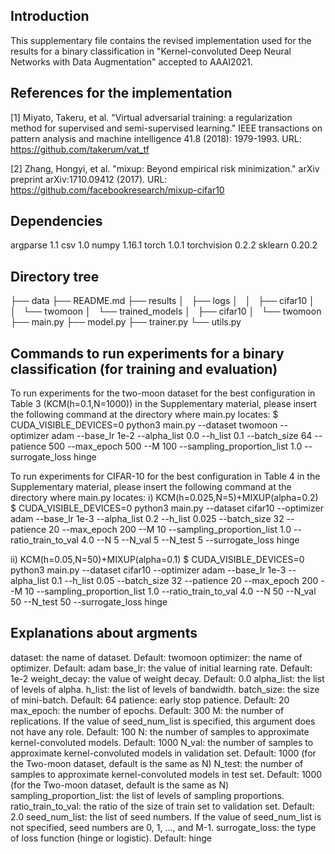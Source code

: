 ## Introduction
This supplementary file contains the revised implementation used for the results for a binary classification in "Kernel-convoluted Deep Neural Networks with Data Augmentation" accepted to AAAI2021.

## References for the implementation
[1] Miyato, Takeru, et al. "Virtual adversarial training: a regularization method for supervised and semi-supervised learning." IEEE transactions on pattern analysis and machine intelligence 41.8 (2018): 1979-1993. URL: https://github.com/takerum/vat_tf

[2] Zhang, Hongyi, et al. "mixup: Beyond empirical risk minimization." arXiv preprint arXiv:1710.09412 (2017). URL: https://github.com/facebookresearch/mixup-cifar10

## Dependencies
argparse                      1.1 
csv                           1.0 
numpy                         1.16.1
torch                         1.0.1
torchvision                   0.2.2
sklearn                       0.20.2

## Directory tree
├── data
├── README.md
├── results
│   ├── logs
│   │   ├── cifar10
│   │   └── twomoon
│   └── trained_models
│       ├── cifar10
│       └── twomoon
├── main.py
├── model.py
├── trainer.py
└── utils.py

## Commands to run experiments for a binary classification (for training and evaluation)

To run experiments for the two-moon dataset for the best configuration in Table 3 (KCM(h=0.1,N=1000)) in the Supplementary material, please insert the following command at the directory where main.py locates:
$ CUDA_VISIBLE_DEVICES=0 python3 main.py --dataset twomoon --optimizer adam --base_lr 1e-2 --alpha_list 0.0 --h_list 0.1 --batch_size 64 --patience 500 --max_epoch 500 --M 100 --sampling_proportion_list 1.0 --surrogate_loss hinge


To run experiments for CIFAR-10 for the best configuration in Table 4 in the Supplementary material, please insert the following command at the directory where main.py locates:
i) KCM(h=0.025,N=5)+MIXUP(alpha=0.2)
$ CUDA_VISIBLE_DEVICES=0 python3 main.py --dataset cifar10 --optimizer adam --base_lr 1e-3 --alpha_list 0.2 --h_list 0.025 --batch_size 32 --patience 20 --max_epoch 200 --M 10 --sampling_proportion_list 1.0 --ratio_train_to_val 4.0 --N 5 --N_val 5 --N_test 5 --surrogate_loss hinge 

ii) KCM(h=0.05,N=50)+MIXUP(alpha=0.1)
$ CUDA_VISIBLE_DEVICES=0 python3 main.py --dataset cifar10 --optimizer adam --base_lr 1e-3 --alpha_list 0.1 --h_list 0.05 --batch_size 32 --patience 20 --max_epoch 200 --M 10 --sampling_proportion_list 1.0 --ratio_train_to_val 4.0 --N 50 --N_val 50 --N_test 50 --surrogate_loss hinge 


## Explanations about argments
dataset: the name of dataset. Default: twomoon
optimizer: the name of optimizer. Default: adam
base_lr: the value of initial learning rate. Default: 1e-2
weight_decay: the value of weight decay. Default: 0.0
alpha_list: the list of levels of alpha.
h_list: the list of levels of bandwidth.
batch_size: the size of mini-batch. Default: 64
patience: early stop patience. Default: 20
max_epoch: the number of epochs. Default: 300
M: the number of replications. If the value of seed_num_list is specified, this argument does not have any role. Default: 100
N: the number of samples to approximate kernel-convoluted models. Default: 1000
N_val: the number of samples to approximate kernel-convoluted models in validation set. Default: 1000 (for the Two-moon dataset, default is the same as N)
N_test: the number of samples to approximate kernel-convoluted models in test set. Default: 1000 (for the Two-moon dataset, default is the same as N)
sampling_proportion_list: the list of levels of sampling proportions.
ratio_train_to_val: the ratio of the size of train set to validation set. Default: 2.0
seed_num_list: the list of seed numbers. If the value of seed_num_list is not specified, seed numbers are 0, 1, ..., and M-1.
surrogate_loss: the type of loss function (hinge or logistic). Default: hinge
